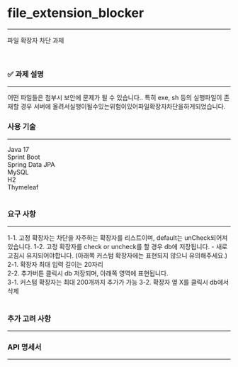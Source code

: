# file_extension_blocker

---

파일 확장자 차단 과제

<br>

### ✅ 과제 설명

---
어떤 파일들은 첨부시 보안에 문제가 될 수 있습니다.. 특히 exe, sh 등의 실행파일이 존재할 경우 서버에 올려서실행이될수있는위험이있어파일확장자차단을하게되었습니다.
<br>

### 사용 기술

---
Java 17<br>
Sprint Boot<br>
Spring Data JPA<br>
MySQL<br>
H2<br>
Thymeleaf<br>
<br>


### 요구 사항

---
1-1. 고정 확장자는 차단을 자주하는 확장자를 리스트이며, default는 unCheck되어져 있습니다. 1-2. 고정 확장자를 check or uncheck를 할 경우 db에 저장됩니다. - 새로고침시 유지되어야합니다. (아래쪽 커스텀 확장자에는 표현되지 않으니 유의해주세요.)<br>
2-1. 확장자 최대 입력 길이는 20자리<br>
2-2. 추가버튼 클릭시 db 저장되며, 아래쪽 영역에 표현됩니다.<br>
3-1. 커스텀 확장자는 최대 200개까지 추가가 가능 3-2. 확장자 옆 X를 클릭시 db에서 삭제<br>
<br>

### 추가 고려 사항

---


### API 명세서

---